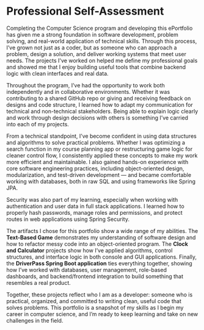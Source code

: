 
# Professional Self-Assessment

Completing the Computer Science program and developing this ePortfolio has given me a strong foundation in software development, problem solving, and real-world application of technical skills. Through this process, I’ve grown not just as a coder, but as someone who can approach a problem, design a solution, and deliver working systems that meet user needs. The projects I've worked on helped me define my professional goals and showed me that I enjoy building useful tools that combine backend logic with clean interfaces and real data.

Throughout the program, I’ve had the opportunity to work both independently and in collaborative environments. Whether it was contributing to a shared GitHub repo or giving and receiving feedback on designs and code structure, I learned how to adapt my communication for technical and non-technical stakeholders. Being able to explain logic clearly and work through design decisions with others is something I’ve carried into each of my projects.

From a technical standpoint, I’ve become confident in using data structures and algorithms to solve practical problems. Whether I was optimizing a search function in my course planning app or restructuring game logic for cleaner control flow, I consistently applied these concepts to make my work more efficient and maintainable. I also gained hands-on experience with core software engineering practices, including object-oriented design, modularization, and test-driven development — and became comfortable working with databases, both in raw SQL and using frameworks like Spring JPA.

Security was also part of my learning, especially when working with authentication and user data in full stack applications. I learned how to properly hash passwords, manage roles and permissions, and protect routes in web applications using Spring Security.

The artifacts I chose for this portfolio show a wide range of my abilities. The **Text-Based Game** demonstrates my understanding of software design and how to refactor messy code into an object-oriented program. The **Clock and Calculator** projects show how I’ve applied algorithms, control structures, and interface logic in both console and GUI applications. Finally, the **DriverPass Spring Boot application** ties everything together, showing how I’ve worked with databases, user management, role-based dashboards, and backend/frontend integration to build something that resembles a real product.

Together, these projects reflect who I am as a developer: someone who is practical, organized, and committed to writing clean, useful code that solves problems. This portfolio is a snapshot of my skills as I begin my career in computer science, and I’m ready to keep learning and take on new challenges in the field.
